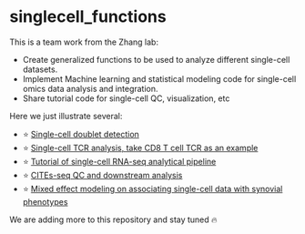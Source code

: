 # singlecell_functions

This is a team work from the Zhang lab:
- Create generalized functions to be used to analyze different single-cell datasets.
- Implement Machine learning and statistical modeling code for single-cell omics data analysis and integration.
- Share tutorial code for single-cell QC, visualization, etc

Here we just illustrate several:
  + :star: [Single-cell doublet detection](https://github.com/fanzhanglab/singlecell_functions/blob/main/ScrubletDetection.ipynb)
  + :star: [Single-cell TCR analysis, take CD8 T cell TCR as an example](https://github.com/fanzhanglab/singlecell_functions/blob/main/analyze_cd8_TCR.ipynb)
  + :star: [Tutorial of single-cell RNA-seq analytical pipeline](https://github.com/fanzhanglab/singlecell_functions/blob/main/tutorial_scRNA_analysis.ipynb)
  + :star: [CITEs-seq QC and downstream analysis](https://github.com/fanzhanglab/singlecell_functions/blob/main/citeseq_qc_backup.ipynb)
  + :star: [Mixed effect modeling on associating single-cell data with synovial phenotypes](https://github.com/fanzhanglab/singlecell_functions/blob/main/linear_mixed_model_clinical_CTAP.ipynb)
  
We are adding more to this repository and stay tuned :fire:

